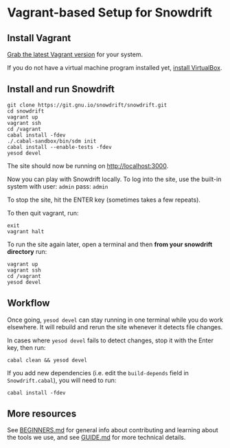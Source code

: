 # Vagrant-based Setup for Snowdrift

## Install Vagrant

[Grab the latest Vagrant version](https://www.vagrantup.com/downloads.html)
for your system.

If you do not have a virtual machine program installed yet,
[install VirtualBox](https://www.virtualbox.org/wiki/Downloads).

## Install and run Snowdrift

    git clone https://git.gnu.io/snowdrift/snowdrift.git
    cd snowdrift
    vagrant up
    vagrant ssh
    cd /vagrant
    cabal install -fdev
    ./.cabal-sandbox/bin/sdm init
    cabal install --enable-tests -fdev
    yesod devel

The site should now be running on <http://localhost:3000>.

Now you can play with Snowdrift locally.
To log into the site, use the built-in system with
user: `admin` pass: `admin`

To stop the site, hit the ENTER key (sometimes takes a few repeats).

To then quit vagrant, run:

    exit
    vagrant halt

To run the site again later, open a terminal and then
**from your snowdrift directory** run:

    vagrant up
    vagrant ssh
    cd /vagrant
    yesod devel


## Workflow

Once going, `yesod devel` can stay running in one terminal while
you do work elsewhere.
It will rebuild and rerun the site whenever it detects file changes.

In cases where `yesod devel` fails to detect changes,
stop it with the Enter key, then run:

    cabal clean && yesod devel

If you add new dependencies (i.e. edit the `build-depends` field in
`Snowdrift.cabal`), you will need to run:

    cabal install -fdev

## More resources

See [BEGINNERS.md](BEGINNERS.md) for general info about contributing
and learning about the tools we use,
and see [GUIDE.md](GUIDE.md) for more technical details.
